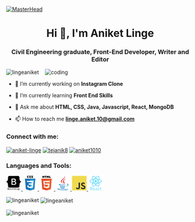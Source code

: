 
[![MasterHead](https://visme.co/blog/wp-content/uploads/2020/03/animation-software-header-wide.gif)](https://lingeaniket.io)


<h1 align="center">Hi 👋, I'm Aniket Linge</h1>
<h3 align="center">Civil Engineering graduate, Front-End Developer, Writer and Editor</h3>

<img align="right" alt="coding" width="400" src="https://media2.giphy.com/media/qgQUggAC3Pfv687qPC/giphy.gif">

<p align="left"> <img src="https://komarev.com/ghpvc/?username=lingeaniket&label=Profile%20views&color=0e75b6&style=flat" alt="lingeaniket" /> </p>

- 🔭 I’m currently working on **Instagram Clone**

- 🌱 I’m currently learning **Front End Skills**

- 💬 Ask me about **HTML, CSS, Java, Javascript, React, MongoDB**

- 📫 How to reach me **linge.aniket.10@gmail.com**

<h3 align="left">Connect with me:</h3>
<p align="left">
<a href="https://linkedin.com/in/lingeaniket" target="blank"><img align="center" src="https://raw.githubusercontent.com/rahuldkjain/github-profile-readme-generator/master/src/images/icons/Social/linked-in-alt.svg" alt="aniket-linge" height="30" width="40" /></a>
<a href="https://instagram.com/tejanik8" target="blank"><img align="center" src="https://raw.githubusercontent.com/rahuldkjain/github-profile-readme-generator/master/src/images/icons/Social/instagram.svg" alt="tejanik8" height="30" width="40" /></a>
<a href="https://www.leetcode.com/lingeaniket" target="blank"><img align="center" src="https://raw.githubusercontent.com/rahuldkjain/github-profile-readme-generator/master/src/images/icons/Social/leet-code.svg" alt="aniket1010" height="30" width="40" /></a>
</p>

<h3 align="left">Languages and Tools:</h3>
<p align="left"> <a href="https://getbootstrap.com" target="_blank" rel="noreferrer"> <img src="https://raw.githubusercontent.com/devicons/devicon/master/icons/bootstrap/bootstrap-plain-wordmark.svg" alt="bootstrap" width="40" height="40"/> </a> <a href="https://www.w3schools.com/css/" target="_blank" rel="noreferrer"> <img src="https://raw.githubusercontent.com/devicons/devicon/master/icons/css3/css3-original-wordmark.svg" alt="css3" width="40" height="40"/> </a> <a href="https://www.w3.org/html/" target="_blank" rel="noreferrer"> <img src="https://raw.githubusercontent.com/devicons/devicon/master/icons/html5/html5-original-wordmark.svg" alt="html5" width="40" height="40"/> </a> <a href="https://www.java.com" target="_blank" rel="noreferrer"> <img src="https://raw.githubusercontent.com/devicons/devicon/master/icons/java/java-original.svg" alt="java" width="40" height="40"/> </a> <a href="https://developer.mozilla.org/en-US/docs/Web/JavaScript" target="_blank" rel="noreferrer"> <img src="https://raw.githubusercontent.com/devicons/devicon/master/icons/javascript/javascript-original.svg" alt="javascript" width="40" height="40"/> </a> <a href="https://reactjs.org/" target="_blank" rel="noreferrer"> <img src="https://raw.githubusercontent.com/devicons/devicon/master/icons/react/react-original-wordmark.svg" alt="react" width="40" height="40"/> </a> </p>

<p><img align="left" src="https://github-readme-stats.vercel.app/api/top-langs?username=lingeaniket&show_icons=true&locale=en&layout=compact" alt="lingeaniket" /></p>

<p>&nbsp;<img align="center" src="https://github-readme-stats.vercel.app/api?username=lingeaniket&show_icons=true&locale=en" alt="lingeaniket" /></p>

<p><img align="center" src="https://github-readme-streak-stats.herokuapp.com/?user=lingeaniket&" alt="lingeaniket" /></p>
